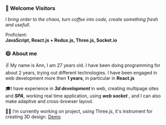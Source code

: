    <h3>🙋 Welcome Visitors</h3>
    <p>
      <i
        >I bring order to the chaos, turn coffee into code, create something
        fresh and usefull.
      </i>
    </p>
    <p>
      Proficient:
      <br/>
      <b>JavaScript, React.js + Redux.js, Three.js, Socket.io </b>
    </p>
    <h3>😄 About me</h3>
    <p>
      ✌️ My name is Ann, I am 27 years old. I have been doing programming for
      about 2 years, trying out different technologies. I have been engaged in
      web development more then <b>1 years</b>, in particular in <b>React.js</b>
    </p>
    <p>
      🎓I have experience in <b><i>3d development</i>
      </b> in web, creating multipage sites and
      <b><i>SPA</i></b>, working real time application, using <b><i>web socket</i></b> , and I can also make
      adaptive and cross-browser layout.
    </p>
    <p>
      👩‍💻 I’m currently working on project, using Three.js, it's instrument for
      creating 3D design.
      <a href="https://cryptic-headland-15726.herokuapp.com/#/">Demo</a>
    </p>
<!--
**AnnZeller1225/AnnZeller1225** is a ✨ _special_ ✨ repository because its `README.md` (this file) appears on your GitHub profile.

Here are some ideas to get you started:

- 🔭 I’m currently working on ...
- 🌱 I’m currently learning ...
- 👯 I’m looking to collaborate on ...
- 🤔 I’m looking for help with ...
- 💬 Ask me about ...
- 📫 How to reach me: ...
- 😄 Pronouns: ...
- ⚡ Fun fact: ...
-->

